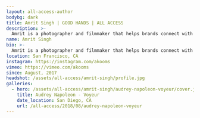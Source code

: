 ```yaml
---
layout: all-access-author
bodybg: dark
title: Amrit Singh | GOOD HANDS | ALL ACCESS
description: >-
  Amrit is a photographer and filmmaker that helps brands connect with their audiences through visual storytelling. His work ranges from nightlife to studio to lifestyle and travel.
name: Amrit Singh
bio: >-
  Amrit is a photographer and filmmaker that helps brands connect with their audiences through visual storytelling. His work ranges from nightlife to studio to lifestyle and travel.
location: San Francisco, CA
instagram: https://instagram.com/akooms
vimeo: https://vimeo.com/akooms
since: August, 2017
headshot: /assets/all-access/amrit-singh/profile.jpg
galleries:
  - hero: /assets/all-access/amrit-singh/audrey-napoleon-voyeur/cover.jpg
    title: Audrey Napoleon - Voyeur
    date_location: San Diego, CA
    url: /all-access/2018/08/audrey-napoleon-voyeur
---
```


